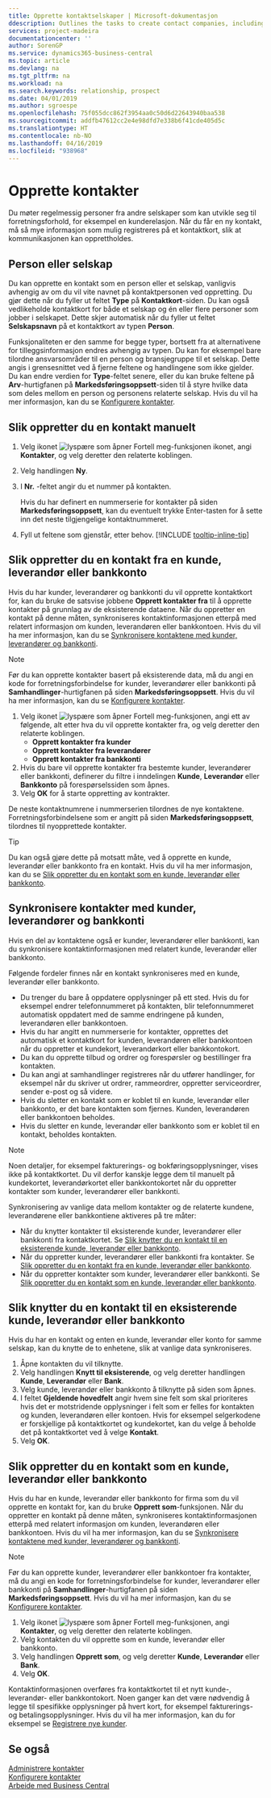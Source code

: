 ```yaml
---
title: Opprette kontaktselskaper | Microsoft-dokumentasjon
ddescription: Outlines the tasks to create contact companies, including assigning relevant data about prospects and defining the business relationships you have with companies.
services: project-madeira
documentationcenter: ''
author: SorenGP
ms.service: dynamics365-business-central
ms.topic: article
ms.devlang: na
ms.tgt_pltfrm: na
ms.workload: na
ms.search.keywords: relationship, prospect
ms.date: 04/01/2019
ms.author: sgroespe
ms.openlocfilehash: 75f055dcc862f3954aa0c50d6d22643940baa538
ms.sourcegitcommit: addfb47612cc2e4e98dfd7e338b6f41cde405d5c
ms.translationtype: HT
ms.contentlocale: nb-NO
ms.lasthandoff: 04/16/2019
ms.locfileid: "938968"
---
```

# <a name="create-contacts"></a>Opprette kontakter
Du møter regelmessig personer fra andre selskaper som kan utvikle seg til forretningsforhold, for eksempel en kunderelasjon. Når du får en ny kontakt, må så mye informasjon som mulig registreres på et kontaktkort, slik at kommunikasjonen kan opprettholdes.

## <a name="person-or-company"></a>Person eller selskap
Du kan opprette en kontakt som en person eller et selskap, vanligvis avhengig av om du vil vite navnet på kontaktpersonen ved oppretting. Du gjør dette når du fyller ut feltet **Type** på **Kontaktkort**-siden. Du kan også vedlikeholde kontaktkort for både et selskap og én eller flere personer som jobber i selskapet. Dette skjer automatisk når du fyller ut feltet **Selskapsnavn** på et kontaktkort av typen **Person**.

Funksjonaliteten er den samme for begge typer, bortsett fra at alternativene for tilleggsinformasjon endres avhengig av typen. Du kan for eksempel bare tilordne ansvarsområder til en person og bransjegruppe til et selskap. Dette angis i grensesnittet ved å fjerne feltene og handlingene som ikke gjelder. Du kan endre verdien for **Type**-feltet senere, eller du kan bruke feltene på **Arv**-hurtigfanen på **Markedsføringsoppsett**-siden til å styre hvilke data som deles mellom en person og personens relaterte selskap. Hvis du vil ha mer informasjon, kan du se [Konfigurere kontakter](marketing-setup-contacts.md).

## <a name="to-create-a-contact-manually"></a>Slik oppretter du en kontakt manuelt
1. Velg ikonet ![lyspære som åpner Fortell meg-funksjonen](media/ui-search/search_small.png "Fortell hva du vil gjøre") ikonet, angi **Kontakter**, og velg deretter den relaterte koblingen.
2. Velg handlingen **Ny**.
3. I **Nr.** -feltet angir du et nummer på kontakten.

    Hvis du har definert en nummerserie for kontakter på siden **Markedsføringsoppsett**, kan du eventuelt trykke Enter-tasten for å sette inn det neste tilgjengelige kontaktnummeret.  
5. Fyll ut feltene som gjenstår, etter behov. [!INCLUDE [tooltip-inline-tip](includes/tooltip-inline-tip_md.md)]

## <a name="to-create-a-contact-from-a-customer-vendor-or-bank-account"></a>Slik oppretter du en kontakt fra en kunde, leverandør eller bankkonto
Hvis du har kunder, leverandører og bankkonti du vil opprette kontaktkort for, kan du bruke de satsvise jobbene **Opprett kontakter fra** til å opprette kontakter på grunnlag av de eksisterende dataene. Når du oppretter en kontakt på denne måten, synkroniseres kontaktinformasjonen etterpå med relatert informasjon om kunden, leverandøren eller bankkontoen. Hvis du vil ha mer informasjon, kan du se [Synkronisere kontaktene med kunder, leverandører og bankkonti](marketing-create-contact-companies.md#synchronizing-contacts-with-customers-vendors-and-bank-accounts).

> [!NOTE]  
> Før du kan opprette kontakter basert på eksisterende data, må du angi en kode for forretningsforbindelse for kunder, leverandører eller bankkonti på **Samhandlinger**-hurtigfanen på siden **Markedsføringsoppsett**. Hvis du vil ha mer informasjon, kan du se [Konfigurere kontakter](marketing-setup-contacts.md).

1. Velg ikonet ![lyspære som åpner Fortell meg-funksjonen](media/ui-search/search_small.png "Fortell hva du vil gjøre"), angi ett av følgende, alt etter hva du vil opprette kontakter fra, og velg deretter den relaterte koblingen.
   * **Opprett kontakter fra kunder**
   * **Opprett kontakter fra leverandører**
   * **Opprett kontakter fra bankkonti**
2. Hvis du bare vil opprette kontakter fra bestemte kunder, leverandører eller bankkonti, definerer du filtre i inndelingen **Kunde**, **Leverandør** eller **Bankkonto** på forespørselssiden som åpnes.
3. Velg **OK** for å starte oppretting av kontrakter.

De neste kontaktnumrene i nummerserien tilordnes de nye kontaktene. Forretningsforbindelsene som er angitt på siden **Markedsføringsoppsett**, tilordnes til nyopprettede kontakter.

> [!TIP]  
> Du kan også gjøre dette på motsatt måte, ved å opprette en kunde, leverandør eller bankkonto fra en kontakt. Hvis du vil ha mer informasjon, kan du se [Slik oppretter du en kontakt som en kunde, leverandør eller bankkonto](marketing-create-contact-companies.md#to-create-a-contact-as-a-customer-vendor-or-bank-account).

## <a name="synchronizing-contacts-with-customers-vendors-and-bank-accounts"></a>Synkronisere kontakter med kunder, leverandører og bankkonti
Hvis en del av kontaktene også er kunder, leverandører eller bankkonti, kan du synkronisere kontaktinformasjonen med relatert kunde, leverandør eller bankkonto.

Følgende fordeler finnes når en kontakt synkroniseres med en kunde, leverandør eller bankkonto.

* Du trenger du bare å oppdatere opplysninger på ett sted. Hvis du for eksempel endrer telefonnummeret på kontakten, blir telefonnummeret automatisk oppdatert med de samme endringene på kunden, leverandøren eller bankkontoen.
* Hvis du har angitt en nummerserie for kontakter, opprettes det automatisk et kontaktkort for kunden, leverandøren eller bankkontoen når du oppretter et kundekort, leverandørkort eller bankkontokort.
* Du kan du opprette tilbud og ordrer og forespørsler og bestillinger fra kontakten.
* Du kan angi at samhandlinger registreres når du utfører handlinger, for eksempel når du skriver ut ordrer, rammeordrer, oppretter serviceordrer, sender e-post og så videre.
* Hvis du sletter en kontakt som er koblet til en kunde, leverandør eller bankkonto, er det bare kontakten som fjernes. Kunden, leverandøren eller bankkontoen beholdes.
* Hvis du sletter en kunde, leverandør eller bankkonto som er koblet til en kontakt, beholdes kontakten.

> [!NOTE]  
> Noen detaljer, for eksempel fakturerings- og bokføringsopplysninger, vises ikke på kontaktkortet. Du vil derfor kanskje legge dem til manuelt på kundekortet, leverandørkortet eller bankkontokortet når du oppretter kontakter som kunder, leverandører eller bankkonti.

Synkronisering av vanlige data mellom kontakter og de relaterte kundene, leverandørene eller bankkontiene aktiveres på tre måter:

* Når du knytter kontakter til eksisterende kunder, leverandører eller bankkonti fra kontaktkortet. Se [Slik knytter du en kontakt til en eksisterende kunde, leverandør eller bankkonto](marketing-create-contact-companies.md#to-link-a-contact-to-an-existing-customer-vendor-or-bank-account).
* Når du oppretter kunder, leverandører eller bankkonti fra kontakter. Se [Slik oppretter du en kontakt fra en kunde, leverandør eller bankkonto](marketing-create-contact-companies.md#to-create-a-contact-from-a-customer-vendor-or-bank-account).
* Når du oppretter kontakter som kunder, leverandører eller bankkonti. Se [Slik oppretter du en kontakt som en kunde, leverandør eller bankkonto](marketing-create-contact-companies.md#to-create-a-contact-as-a-customer-vendor-or-bank-account).

## <a name="to-link-a-contact-to-an-existing-customer-vendor-or-bank-account"></a>Slik knytter du en kontakt til en eksisterende kunde, leverandør eller bankkonto
Hvis du har en kontakt og enten en kunde, leverandør eller konto for samme selskap, kan du knytte de to enhetene, slik at vanlige data synkroniseres.

1. Åpne kontakten du vil tilknytte.
2. Velg handlingen **Knytt til eksisterende**, og velg deretter handlingen **Kunde**, **Leverandør** eller **Bank**.
3. Velg kunde, leverandør eller bankkonto å tilknytte på siden som åpnes.
4. I feltet **Gjeldende hovedfelt** angir hvem sine felt som skal prioriteres hvis det er motstridende opplysninger i felt som er felles for kontakten og kunden, leverandøren eller kontoen. Hvis for eksempel selgerkodene er forskjellige på kontaktkortet og kundekortet, kan du velge å beholde det på kontaktkortet ved å velge **Kontakt**.
5. Velg **OK**.

## <a name="to-create-a-contact-as-a-customer-vendor-or-bank-account"></a>Slik oppretter du en kontakt som en kunde, leverandør eller bankkonto
Hvis du har en kunde, leverandør eller bankkonto for firma som du vil opprette en kontakt for, kan du bruke **Opprett som**-funksjonen. Når du oppretter en kontakt på denne måten, synkroniseres kontaktinformasjonen etterpå med relatert informasjon om kunden, leverandøren eller bankkontoen. Hvis du vil ha mer informasjon, kan du se [Synkronisere kontaktene med kunder, leverandører og bankkonti](marketing-create-contact-companies.md#synchronizing-contacts-with-customers-vendors-and-bank-accounts).

> [!NOTE]  
> Før du kan opprette kunder, leverandører eller bankkontoer fra kontakter, må du angi en kode for forretningsforbindelse for kunder, leverandører eller bankkonti på **Samhandlinger**-hurtigfanen på siden **Markedsføringsoppsett**. Hvis du vil ha mer informasjon, kan du se [Konfigurere kontakter](marketing-setup-contacts.md).

1. Velg ikonet ![lyspære som åpner Fortell meg-funksjonen](media/ui-search/search_small.png "Fortell hva du vil gjøre"), angi **Kontakter**, og velg deretter den relaterte koblingen.
2. Velg kontakten du vil opprette som en kunde, leverandør eller bankkonto.
3. Velg handlingen **Opprett som**, og velg deretter **Kunde**, **Leverandør** eller **Bank**.
4. Velg **OK**.

Kontaktinformasjonen overføres fra kontaktkortet til et nytt kunde-, leverandør- eller bankkontokort. Noen ganger kan det være nødvendig å legge til spesifikke opplysninger på hvert kort, for eksempel fakturerings- og betalingsopplysninger. Hvis du vil ha mer informasjon, kan du for eksempel se [Registrere nye kunder](sales-how-register-new-customers.md).

## <a name="see-also"></a>Se også
[Administrere kontakter](marketing-contacts.md)  
[Konfigurere kontakter](marketing-setup-contacts.md)  
[Arbeide med Business Central](ui-work-product.md)
